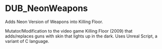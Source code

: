 DUB_NeonWeapons
===============

Adds Neon Version of Weapons into Killing Floor.

Mutator/Modification to the video game Killing Floor (2009) that adds/replaces guns with skin that lights up in the dark.  Uses Unreal Script, a variant of C language.
